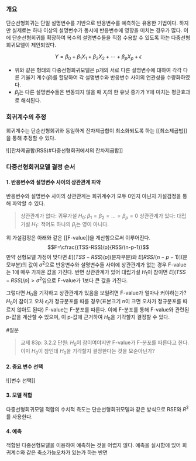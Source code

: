### 개요
단순선형회귀는 단일 설명변수를 기반으로 반응변수를 예측하는 유용한 기법이다. 하지만 실제로는 하나 이상의 설명변수가 동시에 반응변수에 영향을 미치는 경우가 많다. 이에 단순선형회귀를 확장하여 복수의 설명변수들을 직접 수용할 수 있도록 하는 다중선형회귀모델이 제안되었다.

$$Y=\beta_0+\beta_1 X_1+\beta_2 X_2+\cdots+\beta_p X_p+\epsilon$$
* 위와 같은 형태의 다중선형회귀모델은 p개의 서로 다른 설명변수에 대하여 각각 다른 기울기 계수($\beta$)를 할당하여 각 설명변수와 반응변수 사이의 연관성을 수량화하였다.
* $\beta_j$는 다른 설명변수들은 변동되지 않을 때 $X_j$의 한 유닛 증가가 Y에 미치는 평균효과로 해석된다. 

### 회귀계수의 추정
회귀계수는 단순선형회귀와 동일하게 잔차제곱합이 최소화되도록 하는 [[최소제곱법]]을 통해 추정할 수 있다.

![[잔차제곱합(RSS)#다중선형회귀에서의 잔차제곱합]]

### 다중선형회귀모델 결정 순서

#### 1. 반응변수와 설명변수 사이의 상관관계 파악
반응변수와 설명변수 사이의 상관관계는 회귀계수가 모두 0인지 아닌지 가설검정을 통해 파악할 수 있다.

>상관관계가 없다: 귀무가설 $H_0:\,\beta_1 = \beta_2 = ... = \beta_p = 0$
>상관관계가 있다: 대립가설 $H_1:\,$ 적어도 하나의 $\beta_j$는 영이 아니다. 

위 가설검정은 아래와 같은 [[F-value]]을 계산함으로써 이루어진다. 
$$F=\cfrac{(TSS-RSS)/p}{RSS/(n-p-1)}$$
만약 선형모델 가정이 맞다면 $E[(TSS-RSS)/p]$(분자부분)와 $E[RSS/(n-p-1)]$(분모부분)의 값이 $\sigma^2$으로  반응변수와 설명변수들 사이에 상관관계가 없는 경우 F-value는 1에 매우 가까운 값을 가진다. 
반면 상관관계가 있어 대립가설 $H_1$이 참이면 $E[(TSS-RSS)/p] > \sigma^2$임으로 F-value가 1보다 큰 값을 가진다.


그렇다면 $H_0$을 기각하고 상관관계가 있음을 보일려면 F-value가 얼마나 커야하는가? 
$H_0$이 참이고 오차 $\epsilon_i$가 정규분포를 따를 경우(표본크기 n이 크면 오차가 정규분포를 따르지 않아도 된다) F-value는 F-분포를 따른다. 이에 F-분포를 통해 F-value와 관련된 p-값을 계산할 수 있으며, 이 p-값에 근거하여 $H_0$을 기각할지 결정할 수 있다.

#질문
> 교제 83p: 3.2.2 단원: $H_0$이 참이여야지만 F-value가 F-분포를 따른다고 한다. 이미 $H_0$이 참인데 $H_0$을 기각할지 결정한다는 것을 모순아닌가?


#### 2. 중요 변수 선택
![[변수 선택]]

#### 3. 모델 적합
다중선형회귀모델 적합의 수치적 측도는 단순선형회귀모델과 같은 방식으로 RSE와 $R^2$를 사용한다. 

#### 4. 예측
적합된 다중선형모델을 이용하여 예측하는 것을 어렵지 않다. 예측을 실시함에 있어 회귀계수와 같은 축소가능오차가 있는가 하는 반면 